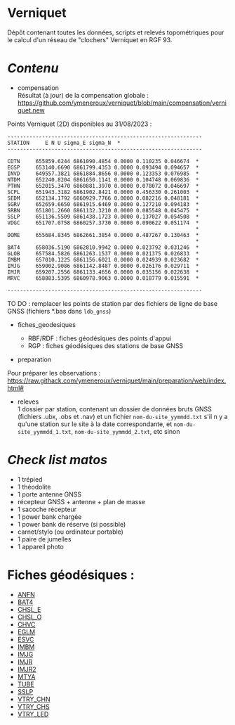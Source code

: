 # Verniquet

Dépôt contenant toutes les données, scripts et relevés topométriques pour le calcul d'un réseau de "clochers" Verniquet en RGF 93.

# _Contenu_

* compensation <br/>
Résultat (à jour) de la compensation globale :<br/>
https://github.com/ymeneroux/verniquet/blob/main/compensation/verniquet.new

Points Verniquet (2D) disponibles au 31/08/2023 : <br/>

``--------------------------------------------------------------``<br/>
``STATION     E N U sigma_E sigma_N  *``<br/>
``--------------------------------------------------------------``<br/>

`` CDTN     655859.6244 6861090.4854 0.0000 0.110235 0.046674  * ``<br/>
`` EGSP     653140.6690 6861799.4353 0.0000 0.093494 0.094657  * ``<br/>
`` INVD     649557.3821 6861884.8656 0.0000 0.123353 0.076985  * ``<br/>
`` NTDM     652240.8204 6861650.1141 0.0000 0.104748 0.069836  * ``<br/>
`` PTHN     652015.3470 6860881.3970 0.0000 0.078072 0.046697  * ``<br/>
`` SCPL     651943.3182 6861902.8421 0.0000 0.456330 0.261003  * ``<br/>
`` SEDM     652134.1792 6860929.7766 0.0000 0.082216 0.048181  * ``<br/>
`` SGRV     652659.6650 6861915.6469 0.0000 0.127210 0.094183  * ``<br/>
`` SRBN     651801.2660 6861132.3210 0.0000 0.085548 0.045475  * ``<br/>
`` SSLP     651136.5509 6861438.1723 0.0000 0.137027 0.054508  * ``<br/>
`` VDGC     651707.0758 6860257.3730 0.0000 0.090622 0.051174  * ``<br/>
``	 														   * ``<br/>
`` DOME     655684.8345 6862661.3854 0.0000 0.487267 0.130463  * ``<br/>
`` 														       * ``<br/>
`` BAT4     658036.5190 6862810.9942 0.0000 0.023792 0.031246  * ``<br/>
`` GLOB     657584.5826 6861263.1537 0.0000 0.021375 0.026833  * ``<br/>
`` IMBM     657010.1225 6861156.6021 0.0000 0.024939 0.023682  * ``<br/>
`` IMJG     659002.9086 6861142.8487 0.0000 0.026176 0.029711  * ``<br/>
`` IMJR     659207.2556 6861133.4656 0.0000 0.035156 0.022638  * ``<br/>
`` MRVC     658883.5395 6860978.9063 0.0000 0.018779 0.015591  * ``<br/>
 
``--------------------------------------------------------------``<br/>


TO DO : remplacer les points de station par des fichiers de ligne de base GNSS (fichiers *.bas dans ``ldb_gnss``)

* fiches_geodesiques
    * RBF/RDF : fiches géodésiques des points d'appui
    * RGP : fiches géodésiques des stations de base GNSS

* preparation

Pour préparer les observations : <br/>
https://raw.githack.com/ymeneroux/verniquet/main/preparation/web/index.html#

* releves<br/>
1 dossier par station, contenant un dossier de données bruts GNSS (fichiers .ubx, .obs et .nav) et un fichier ``nom-du-site_yymmdd.txt`` s'il n y a qu'une station sur le site à la date correspondante, et ``nom-du-site_yymmdd_1.txt``, ``nom-du-site_yymmdd_2.txt``, etc sinon

# _Check list matos_
* 1 trépied
* 1 théodolite
* 1 porte antenne GNSS
* récepteur GNSS + antenne + plan de masse
* 1 sacoche récepteur
* 1 power bank chargée
* 1 power bank de réserve (si possible)
* carnet/stylo (ou ordinateur portable)
* 1 paire de jumelles
* 1 appareil photo


# Fiches géodésiques :

* [ANFN](https://raw.githack.com/ymeneroux/verniquet/main/pub/out/htm/ANFN.html)
* [BAT4](https://raw.githack.com/ymeneroux/verniquet/main/pub/out/htm/BAT4.html)
* [CHSL_E](https://raw.githack.com/ymeneroux/verniquet/main/pub/out/htm/CHSL_E.html)
* [CHSL_O](https://raw.githack.com/ymeneroux/verniquet/main/pub/out/htm/CHSL_O.html)
* [CHVC](https://raw.githack.com/ymeneroux/verniquet/main/pub/out/htm/CHVC.html)
* [EGLM](https://raw.githack.com/ymeneroux/verniquet/main/pub/out/htm/EGLM.html)
* [ESVC](https://raw.githack.com/ymeneroux/verniquet/main/pub/out/htm/ESVC.html)
* [IMBM](https://raw.githack.com/ymeneroux/verniquet/main/pub/out/htm/IMBM.html)
* [IMJG](https://raw.githack.com/ymeneroux/verniquet/main/pub/out/htm/IMJG.html)
* [IMJR](https://raw.githack.com/ymeneroux/verniquet/main/pub/out/htm/IMJR.html)
* [IMJR2](https://raw.githack.com/ymeneroux/verniquet/main/pub/out/htm/IMJR2.html)
* [MTYA](https://raw.githack.com/ymeneroux/verniquet/main/pub/out/htm/MTYA.html)
* [TUBE](https://raw.githack.com/ymeneroux/verniquet/main/pub/out/htm/TUBE.html)
* [SSLP](https://raw.githack.com/ymeneroux/verniquet/main/pub/out/htm/SSLP.html)
* [VTRY_CHN](https://raw.githack.com/ymeneroux/verniquet/main/pub/out/htm/VTRY_CHN.html)
* [VTRY_CHS](https://raw.githack.com/ymeneroux/verniquet/main/pub/out/htm/VTRY_CHS.html)
* [VTRY_LED](https://raw.githack.com/ymeneroux/verniquet/main/pub/out/htm/VTRY_LED.html)
